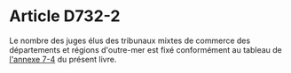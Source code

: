 # Article D732-2

<p>Le nombre des juges élus des tribunaux mixtes de commerce des départements et régions d'outre-mer est fixé conformément au tableau de <a href='/code-de-commerce/annexes-de-la-partie-reglementaire/annexe-7-4.md' title='Code de commerce - art. Annexe 7-4 (V)'>l'annexe 7-4</a> du présent livre.</p>